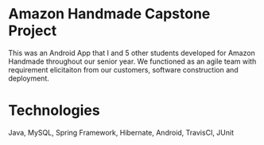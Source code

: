 # Amazon Handmade Capstone Project
This was an Android App that I and 5 other students developed for Amazon Handmade throughout our senior year. We functioned as an agile team with requirement elicitaiton from our customers, software construction and deployment.

# Technologies
Java, MySQL, Spring Framework, Hibernate, Android, TravisCI, JUnit
